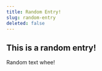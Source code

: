 ```yaml
---
title: Random Entry!
slug: random-entry
deleted: false
---
```


## This is a random entry!

Random text whee!
